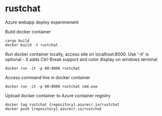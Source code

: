 # rustchat
Azure webapp deploy experimenent

Build docker container
```
cargo build
docker build -t rustchat .
```

Run docker container locally, access site on localhost:8000. Use '-it' is optional - it adds Ctrl-Break support and color 
display on windows terminal
```
docker run -it -p 80:8000 rustchat
```

Access command line in docker container
```
docker run -it -p 80:8000 rustchat cmd.exe
```

Upload docker container to Azure container registry
```
docker tag rustchat {repository}.azurecr.io/rustchat
docker push {repository}.azurecr.io/rustchat

```